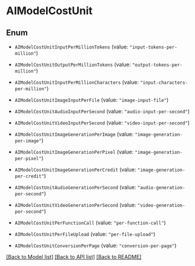 # AIModelCostUnit

## Enum


* `AIModelCostUnitInputPerMillionTokens` (value: `"input-tokens-per-million"`)

* `AIModelCostUnitOutputPerMillionTokens` (value: `"output-tokens-per-million"`)

* `AIModelCostUnitInputPerMillionCharacters` (value: `"input-characters-per-million"`)

* `AIModelCostUnitImageInputPerFile` (value: `"image-input-file"`)

* `AIModelCostUnitAudioInputPerSecond` (value: `"audio-input-per-second"`)

* `AIModelCostUnitVideoInputPerSecond` (value: `"video-input-per-second"`)

* `AIModelCostUnitImageGenerationPerImage` (value: `"image-generation-per-image"`)

* `AIModelCostUnitImageGenerationPerPixel` (value: `"image-generation-per-pixel"`)

* `AIModelCostUnitImageGenerationPerCredit` (value: `"image-generation-per-credit"`)

* `AIModelCostUnitAudioGenerationPerSecond` (value: `"audio-generation-per-second"`)

* `AIModelCostUnitVideoGenerationPerSecond` (value: `"video-generation-per-second"`)

* `AIModelCostUnitPerFunctionCall` (value: `"per-function-call"`)

* `AIModelCostUnitPerFileUpload` (value: `"per-file-upload"`)

* `AIModelCostUnitConversionPerPage` (value: `"conversion-per-page"`)


[[Back to Model list]](../README.md#documentation-for-models) [[Back to API list]](../README.md#documentation-for-api-endpoints) [[Back to README]](../README.md)


